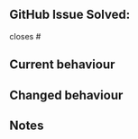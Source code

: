 ## GitHub Issue Solved:

closes # <!--Reference the number of the solved issue-->

## Current behaviour

<!--Please describe the current behaviour-->

## Changed behaviour

<!--Please describe the behaviour after the PR has been merged-->

## Notes

<!--You may add screenshots or other information if you think it's relevant-->
